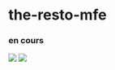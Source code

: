 # the-resto-mfe

### en cours

<img src="https://res.cloudinary.com/dbu3ntrbw/image/upload/v1661958757/the-resto-mfe_j3pe1i.png"/>
<img src="https://res.cloudinary.com/dbu3ntrbw/image/upload/v1661961175/the-resto-mfe-min_ge1cpq.png"/>
